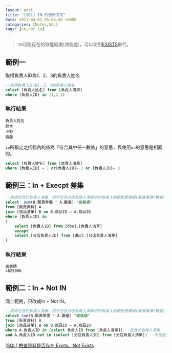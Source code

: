```yaml
---
layout: post
title: "[SQL] IN 的使用方式"
date: 2011-04-01 05:08:00 +0800
categories: [Notes,SQL]
tags: [in,not in]
---
```


> `IN`可能存在的效能疑慮(效能差)，可以使用[EXISTS](https://riivalin.github.io/posts/2011/04/sql-16/)取代。

## 範例一

取得負責人ID為1、2、3的負責人姓名

```sql
--取得負責人ID為1、2、3的負責人姓名
select [負責人姓名] from [負責人清單]
where [負責人ID] in (1,2,3)
```

### 執行結果

```
負責人姓名
鈴木
小野
齋藤
```

`in`所指定之括弧內的值為「符合其中任一數值」的意思，與使用`or`的意思是相同的。   

```sql
select [負責人姓名] from [負責人清單]
where [負責人ID] = 1 or[負責人ID]= 2 or [負責人ID]= 3
```

## 範例三：In + Execpt 差集

```sql
--取得包含於負責人清單，但不包含分店負責人清單中的負責人的總販賣業績(販賣單價*數量)
select  sum(B.販賣單價 * A.數量) "總業績"
from [販賣資料] A
join [商品清單] B on B.商品ID = A.商品ID
where [負責人ID] in 
(
	select [負責人ID] from [dbo].[負責人清單]
	except
	select [分店負責人ID] from [dbo].[分店負責人清單]
) 
```
### 執行結果

```
總業績
4625000
```

## 範例二：In + Not IN

同上範例，只改成In + Not IN。

```sql
--取得包含於負責人清單，但不包含分店負責人清單中的負責人的總販賣業績(販賣單價*數量)
select sum(B.販賣單價 * A.數量) "總業績"
from [販賣資料] A
join [商品清單] B on B.商品ID = A.商品ID
where A.負責人ID in (select 負責人ID from [負責人清單]) --包含於負責人清單
and A.負責人ID not in (select [分店負責人ID] from [分店負責人清單]) --不包含分店負責人清單
```



[[SQL] 檢查資料是否存在 Exists、Not Exists](https://riivalin.github.io/posts/2011/04/sql-16/)